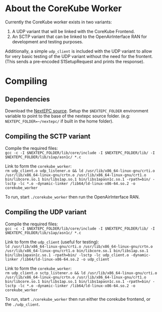 # About the CoreKube Worker

Currently the CoreKube worker exists in two variants:
1. A UDP variant that will be linked with the CoreKube Frontend.
2. An SCTP variant that can be linked to the OpenAirInterface RAN for development and testing purposes.

Additionally, a simple `udp_client` is included with the UDP variant to allow for very basic testing of the UDP variant without the need for the frontent. (This sends a pre-encoded S1SetupRequest and prints the response).

# Compiling

## Dependencies

Download the [NextEPC source](https://nextepc.org/installation/). Setup the `$NEXTEPC_FOLDER` environment variable to point to the base of the nextepc source folder. (e.g: `NEXTEPC_FOLDER=~/nextepc/` if built in the home folder).

## Compiling the SCTP variant

Compile the required files:  
`gcc -c -I $NEXTEPC_FOLDER/lib/core/include -I $NEXTEPC_FOLDER/lib/ -I $NEXTEPC_FOLDER/lib/s1ap/asn1c/ *.c`

Link to form the `corekube_worker`:  
`rm udp_client.o udp_listener.o && ld /usr/lib/x86_64-linux-gnu/crti.o /usr/lib/x86_64-linux-gnu/crtn.o /usr/lib/x86_64-linux-gnu/crt1.o bin/libcore.so.1 bin/libs1ap.so.1 bin/libs1apasn1c.so.1 -rpath=bin/ -lsctp -lc *.o -dynamic-linker /lib64/ld-linux-x86-64.so.2 -o corekube_worker`

To run, start `./corekube_worker` then run the OpenAirInterface RAN.

## Compiling the UDP variant

Compile the required files:  
`gcc -c -I $NEXTEPC_FOLDER/lib/core/include -I $NEXTEPC_FOLDER/lib/ -I $NEXTEPC_FOLDER/lib/s1ap/asn1c/ *.c`

Link to form the `udp_client` (useful for testing):  
`ld /usr/lib/x86_64-linux-gnu/crti.o /usr/lib/x86_64-linux-gnu/crtn.o /usr/lib/x86_64-linux-gnu/crt1.o bin/libcore.so.1 bin/libs1ap.so.1 bin/libs1apasn1c.so.1 -rpath=bin/ -lsctp -lc udp_client.o -dynamic-linker /lib64/ld-linux-x86-64.so.2 -o udp_client`

Link to form the `corekube_worker`:  
`rm udp_client.o sctp_listener.o && ld /usr/lib/x86_64-linux-gnu/crti.o /usr/lib/x86_64-linux-gnu/crtn.o /usr/lib/x86_64-linux-gnu/crt1.o bin/libcore.so.1 bin/libs1ap.so.1 bin/libs1apasn1c.so.1 -rpath=bin/ -lsctp -lc *.o -dynamic-linker /lib64/ld-linux-x86-64.so.2 -o corekube_worker`

To run, start `./corekube_worker` then run either the corekube frontend, or the `./udp_client`.
